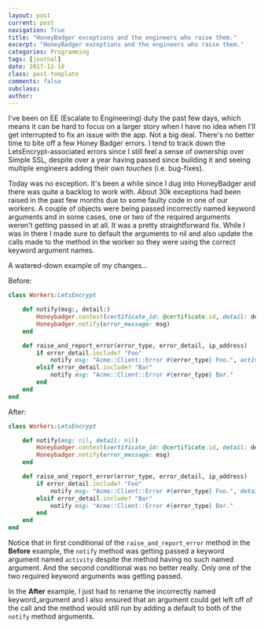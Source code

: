 ```yaml
---
layout: post
current: post
navigation: True
title: "HoneyBadger exceptions and the engineers who raise them."
excerpt: "HoneyBadger exceptions and the engineers who raise them."
categories: Programming
tags: [journal]
date: 2017-12-18
class: post-template
comments: false
subclass:
author:
---
```


I've been on EE (Escalate to Engineering) duty the past few days, which means it can be hard to focus on a larger story when I have no idea when I'll get interrupted to fix an issue with the app. Not a big deal. There's no better time to bite off a few Honey Badger errors. I tend to track down the LetsEncrypt-associated errors since I still feel a sense of ownership over Simple SSL, despite over a year having passed since building it and seeing multiple engineers adding their own _touches_ (i.e. bug-fixes). 

Today was no exception. It's been a while since I dug into HoneyBadger and there was quite a backlog to work with. About 30k exceptions had been raised in the past few months due to some faulty code in one of our workers. A couple of objects were being passed incorrectly named keyword arguments and in some cases, one or two of the required arguments weren't getting passed in at all. It was a pretty straightforward fix. While I was in there I made sure to default the arguments to nil and also update the calls made to the method in the worker so they were using the correct keyword argument names.

A watered-down example of my changes...

Before:

```ruby
class Workers:LetsEncrypt

    def notify(msg:, detail:)
        Honeybadger.context(certificate_id: @certificate.id, detail: detail)
        Honeybadger.notify(error_message: msg)
    end

    def raise_and_report_error(error_type, error_detail, ip_address)
        if error_detail.include? "Foo"
            notify msg: "Acme::Client::Error #{error_type} Foo.", activity: "Foo failed. #{error_detail}"
        elsif error_detail.include? "Bar"
            notify msg: "Acme::Client::Error #{error_type} Bar."
        end
    end
end
```

After:

```ruby
class Workers:LetsEncrypt

    def notify(msg: nil, detail: nil)
        Honeybadger.context(certificate_id: @certificate.id, detail: detail)
        Honeybadger.notify(error_message: msg)
    end

    def raise_and_report_error(error_type, error_detail, ip_address)
        if error_detail.include? "Foo"
            notify msg: "Acme::Client::Error #{error_type} Foo.", detail: "Foo failed. #{error_detail}"
        elsif error_detail.include? "Bar"
            notify msg: "Acme::Client::Error #{error_type} Bar."
        end
    end
end
```

Notice that in first conditional of the `raise_and_report_error` method in the **Before** example, the `notify` method was getting passed a keyword argument named `activity` despite the method having no such named argument. And the second conditional was no better really. Only one of the two required keyword arguments was getting passed.

In the **After** example, I just had to rename the incorrectly named keyword_argument and I also ensured that an argument could get left off of the call and the method would still run by adding a default to both of the `notify` method arguments.